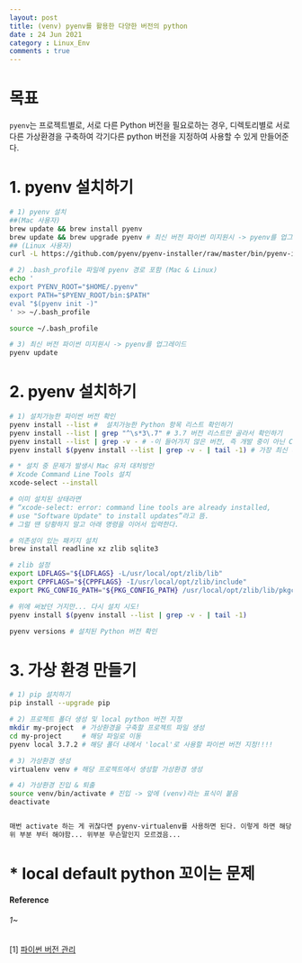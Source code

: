 ```yaml
---
layout: post
title: (venv) pyenv를 활용한 다양한 버전의 python 
date : 24 Jun 2021
category : Linux_Env
comments : true
---
```

# 목표
`pyenv`는 프로젝트별로, 서로 다른 Python 버전을 필요로하는 경우, 디렉토리별로 서로 다른 가상환경을 구축하여 각기다른 python 버전을 지정하여 사용할 수 있게 만들어준다.

# 1. pyenv 설치하기
```sh
# 1) pyenv 설치
##(Mac 사용자)
brew update && brew install pyenv
brew update && brew upgrade pyenv # 최신 버전 파이썬 미지원시 -> pyenv를 업그레이드
## (Linux 사용자)
curl -L https://github.com/pyenv/pyenv-installer/raw/master/bin/pyenv-installer | bash
```

```sh
# 2) .bash_profile 파일에 pyenv 경로 포함 (Mac & Linux)
echo '
export PYENV_ROOT="$HOME/.pyenv"
export PATH="$PYENV_ROOT/bin:$PATH"
eval "$(pyenv init -)"
' >> ~/.bash_profile

source ~/.bash_profile
```

```sh
# 3) 최신 버전 파이썬 미지원시 -> pyenv를 업그레이드
pyenv update
```


# 2. pyenv 설치하기
```sh
# 1) 설치가능한 파이썬 버전 확인
pyenv install --list #  설치가능한 Python 항목 리스트 확인하기
pyenv install --list | grep "^\s*3\.7" # 3.7 버전 리스트만 골라서 확인하기
pyenv install --list | grep -v - # -이 들어가지 않은 버전, 즉 개발 중이 아닌 CPython만 확인
pyenv install $(pyenv install --list | grep -v - | tail -1) # 가장 최신 버전 설치시
```

```sh
# * 설치 중 문제가 발생시 Mac 유저 대처방안
# Xcode Command Line Tools 설치
xcode-select --install

# 이미 설치된 상태라면
# “xcode-select: error: command line tools are already installed,
# use "Software Update" to install updates”라고 뜸.
# 그럴 땐 당황하지 말고 아래 명령을 이어서 입력한다.

# 의존성이 있는 패키지 설치
brew install readline xz zlib sqlite3

# zlib 설정
export LDFLAGS="${LDFLAGS} -L/usr/local/opt/zlib/lib"
export CPPFLAGS="${CPPFLAGS} -I/usr/local/opt/zlib/include"
export PKG_CONFIG_PATH="${PKG_CONFIG_PATH} /usr/local/opt/zlib/lib/pkgconfig"

# 위에 써놨던 거지만... 다시 설치 시도!
pyenv install $(pyenv install --list | grep -v - | tail -1)
```
```sh
pyenv versions # 설치된 Python 버전 확인
```

# 3. 가상 환경 만들기
```sh
# 1) pip 설치하기
pip install --upgrade pip

# 2) 프로젝트 폴더 생성 및 local python 버전 지정
mkdir my-project  # 가상환경을 구축할 프로젝트 파일 생성
cd my-project     # 해당 파일로 이동
pyenv local 3.7.2 # 해당 폴더 내에서 'local'로 사용할 파이썬 버전 지정!!!!

# 3) 가상환경 생성
virtualenv venv # 해당 프로젝트에서 생성할 가상환경 생성

# 4) 가상환경 진입 & 퇴출
source venv/bin/activate # 진입 -> 앞에 (venv)라는 표식이 붙음
deactivate


매번 activate 하는 게 귀찮다면 pyenv-virtualenv를 사용하면 된다. 이렇게 하면 해당 프로젝트에 venv 폴더가 필요 없지만 pyenv의 버전으로 가상 환경이 추가된다는 점에 주의하자.
위 부분 부터 해야함... 위부분 무슨말인지 모르겠음...

```

# * local default python 꼬이는 문제




#### Reference
###### 1~
[1] [파이썬 버전 관리](https://alphahackerhan.tistory.com/23)

